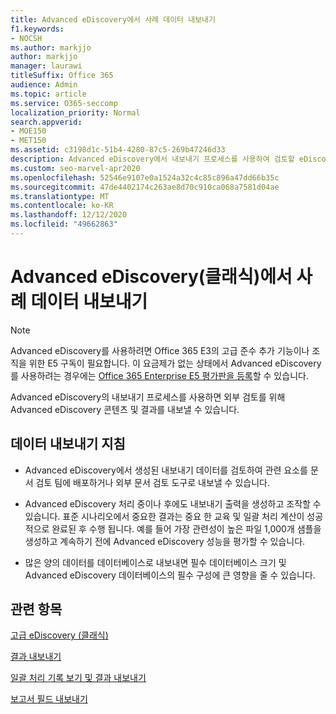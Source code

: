 ```yaml
---
title: Advanced eDiscovery에서 사례 데이터 내보내기
f1.keywords:
- NOCSH
ms.author: markjjo
author: markjjo
manager: laurawi
titleSuffix: Office 365
audience: Admin
ms.topic: article
ms.service: O365-seccomp
localization_priority: Normal
search.appverid:
- MOE150
- MET150
ms.assetid: c3198d1c-51b4-4280-87c5-269b47246d33
description: Advanced eDiscovery에서 내보내기 프로세스를 사용하여 검토할 eDiscovery 사례 데이터 및 결과를 내보내기 위한 지침을 이해합니다.
ms.custom: seo-marvel-apr2020
ms.openlocfilehash: 52546e9107e0a1524a32c4c85c896a47dd66b35c
ms.sourcegitcommit: 47de4402174c263ae8d70c910ca068a7581d04ae
ms.translationtype: MT
ms.contentlocale: ko-KR
ms.lasthandoff: 12/12/2020
ms.locfileid: "49662863"
---
```

# <a name="export-case-data-in-advanced-ediscovery-classic"></a>Advanced eDiscovery(클래식)에서 사례 데이터 내보내기

> [!NOTE]
> Advanced eDiscovery를 사용하려면 Office 365 E3의 고급 준수 추가 기능이나 조직을 위한 E5 구독이 필요합니다. 이 요금제가 없는 상태에서 Advanced eDiscovery를 사용하려는 경우에는 [Office 365 Enterprise E5 평가판을 등록](https://go.microsoft.com/fwlink/p/?LinkID=698279)할 수 있습니다. 
  
Advanced eDiscovery의 내보내기 프로세스를 사용하면 외부 검토를 위해 Advanced eDiscovery 콘텐츠 및 결과를 내보낼 수 있습니다. 
  
## <a name="guidelines-for-exporting-data"></a>데이터 내보내기 지침

- Advanced eDiscovery에서 생성된 내보내기 데이터를 검토하여 관련 요소를 문서 검토 팀에 배포하거나 외부 문서 검토 도구로 내보낼 수 있습니다.
    
- Advanced eDiscovery 처리 중이나 후에도 내보내기 출력을 생성하고 조작할 수 있습니다. 표준 시나리오에서 중요한 결과는 중요 한 교육 및 일괄 처리 계산이 성공적으로 완료된 후 수행 됩니다. 예를 들어 가장 관련성이 높은 파일 1,000개 샘플을 생성하고 계속하기 전에 Advanced eDiscovery 성능을 평가할 수 있습니다.
    
- 많은 양의 데이터를 데이터베이스로 내보내면 필수 데이터베이스 크기 및 Advanced eDiscovery 데이터베이스의 필수 구성에 큰 영향을 줄 수 있습니다.
    
## <a name="related-topics"></a>관련 항목

[고급 eDiscovery (클래식)](office-365-advanced-ediscovery.md)
  
[결과 내보내기 ](export-results-in-advanced-ediscovery.md)
  
[일괄 처리 기록 보기 및 결과 내보내기](view-batch-history-and-export-past-results.md)

[보고서 필드 내보내기](export-report-fields-in-advanced-ediscovery.md)

